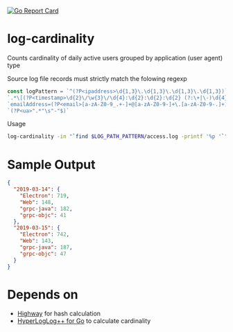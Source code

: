 [![Go Report Card](https://goreportcard.com/badge/github.com/webngt/log-cardinality)](https://goreportcard.com/report/github.com/webngt/log-cardinality)

# log-cardinality
Counts cardinality of daily active users grouped by application (user agent) type

Source log file records must strictly match the folowing regexp

```go
const logPattern = `^(?P<ipaddress>\d{1,3}\.\d{1,3}\.\d{1,3}\.\d{1,3})` +
`.*\[(?P<timestamp>\d{2}\/\w{3}\/\d{4}:\d{2}:\d{2}:\d{2} (?:\+|\-)\d{4})\].*` +
`emailAddress=(?P<email>[a-zA-Z0-9_.+-]+@[a-zA-Z0-9-]+\.[a-zA-Z0-9-.]+).*` +
`(?P<ua>".*"\s"-"$)`
```

Usage
```bash
log-cardinality -in "`find $LOG_PATH_PATTERN/access.log -printf '%p '`" -locale Europe/Moscow
```

# Sample Output

```json
{
  "2019-03-14": {
    "Electron": 719,
    "Web": 148,
    "grpc-java": 182,
    "grpc-objc": 41
  },
  "2019-03-15": {
    "Electron": 742,
    "Web": 143,
    "grpc-java": 187,
    "grpc-objc": 47
  }
}
```


# Depends on
  * [Highway](https://github.com/google/highwayhash/) for hash calculation
  * [HyperLogLog++ for Go](https://github.com/lytics/hll) to calculate cardinality
